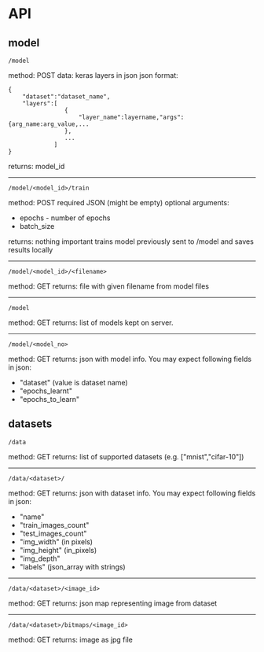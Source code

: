 # API
  ## model
    /model
  method: POST
  data: keras layers in json
  json format: 
```
{
    "dataset":"dataset_name",
    "layers":[
                {
                    "layer_name":layername,"args":{arg_name:arg_value,...
                },
                ...
             ]
}
```
 returns: model_id
___
    /model/<model_id>/train
    
method: POST
required JSON (might be empty)
optional arguments:
   - epochs - number of epochs
   - batch_size
   
returns: nothing important
trains model previously sent to /model and saves results locally
___
  
    /model/<model_id>/<filename>
    
  method: GET
  returns: file with given filename from model files

___
  
    /model
    
  method: GET
  returns: list of models kept on server.

___
    /model/<model_no>
  method: GET
  returns: json with model info. You may expect following fields in json:
  - "dataset"  (value is dataset name)
  - "epochs_learnt"
  - "epochs_to_learn"

  ## datasets
  
    /data
    
  method: GET
  returns: list of supported datasets (e.g. \["mnist","cifar-10"]) 
___
    /data/<dataset>/
  method: GET
  returns: json with dataset info. You may expect following fields in json:
 - "name"
 - "train_images_count"
 - "test_images_count"
 - "img_width" (in pixels)
 - "img_height" (in_pixels)
 - "img_depth"
 - "labels" (json_array with strings)
  ___
    /data/<dataset>/<image_id>
  
  method: GET
  returns: json map representing image from dataset
  ___
    /data/<dataset>/bitmaps/<image_id>
    
  method: GET
  returns: image as jpg file